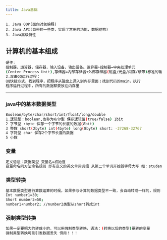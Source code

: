 ```yaml
---
title: Java基础
---
```

	1. Java OOP(面向对象编程)
	2. Java API(自带的一些类，实现了常用的功能，数据结构)
	3. Java高级特性

## 计算机的基本组成
``` bash
硬件:
控制器，运算器，储存器，输入设备，输出设备。运算器+控制器=中央处理单元
(Center Process Unit),存储器=内部存储器+外部存储器(磁盘/光盘/闪存/纸带)标准的输入设备只有一个，键盘；标准输出设备只有一个，显示器。
2.双击QQ运行过程：
QQ快捷方式，找到程序，把程序从磁盘上调入到内存里面；找到代码的main，执行
程序运行过程中，所有的数据都要放在内存里
```
---
### java中的基本数据类型

``` bash
Boolean/byte/char/short/int/float/long/double
1.逻辑型：boolean,也称为布尔型 保存逻辑值(true/false) 1bit
2 字节型 :byte 保存一个字节的长度的数据(8bit)
3 整数 short(2byte) int(4byte) long(8byte) short: -37268-32767
4 字符型 char 保存2个字节长度的数据
5 小数
```


### 变量

``` bash
定义语法：数据类型 变量名=初始值
变量命名同方法命名规则 即有意义的英文单词词组 从第二个单词开始首字母大写 如：studenName  除了循环变量约定俗成用 i，j,k以外

```



### 类型转换

``` bash
基本数据类型进行算数运算的时候，如果参与计算的数据类型不一致，会自动转成一样的，规则：小的转成大的，整数转成浮点数
Int number1=30;
Short number2=50;
number1+number2; //number2类型从short转成int

```



### 强制类型转换

``` bash
如果一定要把大的转成小的，可以用强制类型转换，语法：(转换以后的类型)要转的变量
强制类型转换可能引发数据丢失 慎用！！！
```


